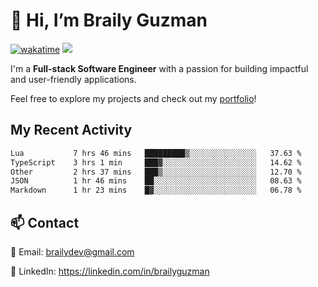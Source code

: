 # 👋 Hi, I’m Braily Guzman
[![wakatime](https://wakatime.com/badge/user/78b9a827-5162-4c58-9330-4ea970cf6de4.svg)](https://wakatime.com/@78b9a827-5162-4c58-9330-4ea970cf6de4)
![](https://komarev.com/ghpvc/?username=brailyguzman)

I'm a **Full-stack Software Engineer** with a passion for building impactful and user-friendly applications.

Feel free to explore my projects and check out my [portfolio](https://braily.dev)!


## My Recent Activity
<!--START_SECTION:waka-->

```txt
Lua           7 hrs 46 mins   █████████▒░░░░░░░░░░░░░░░   37.63 %
TypeScript    3 hrs 1 min     ███▓░░░░░░░░░░░░░░░░░░░░░   14.62 %
Other         2 hrs 37 mins   ███▒░░░░░░░░░░░░░░░░░░░░░   12.70 %
JSON          1 hr 46 mins    ██░░░░░░░░░░░░░░░░░░░░░░░   08.63 %
Markdown      1 hr 23 mins    █▓░░░░░░░░░░░░░░░░░░░░░░░   06.78 %
```

<!--END_SECTION:waka-->

## 📫 Contact
📧 Email: brailydev@gmail.com

🔗 LinkedIn: https://linkedin.com/in/brailyguzman
